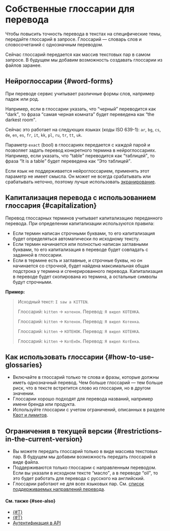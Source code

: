 # Собственные глоссарии для перевода

Чтобы повысить точность перевода в текстах на специфические темы, передайте глоссарий в запросе. Глоссарий — словарь слов и словосочетаний с однозначным переводом.

Сейчас глоссарий передается как массив текстовых пар в самом запросе. В будущем мы добавим возможность создавать глоссарии из файлов заранее.

## Нейроглоссарии {#word-forms}

При переводе сервис учитывает различные формы слов, например падеж или род.

Например, если в глоссарии указать, что <q>черный</q> переводится как <q>dark</q>, то фраза <q>самая черная комната</q> будет переведена как <q>the darkest room</q>.

Сейчас это работает на следующих языках (коды ISO 639-1): `ar`, `bg`, `cs`, `de`, `en`, `es`, `fr`, `it`, `kk`, `pl`, `ru`, `tr`, `tt`, `uk`.

Параметр `exact` (bool) в глоссариях передается с каждой парой и позволяет задать перевод конкретного термина в нейроглоссариях. Например, если указать, что <q>table</q> переводится как <q>таблицей</q>, то фраза <q>It is a table</q> будет переведена как <q>Это таблицей</q>.

Если язык не поддерживается нейроглоссарием, применять этот параметр не имеет смысла. Он может не всегда срабатывать или срабатывать неточно, поэтому лучше использовать [экранирование](../operations/better-quality.md#screen).

## Капитализация перевода с использованием глоссария {#capitalization}

Перевод глоссарных терминов учитывает капитализацию переданного перевода. При определении капитализации используются правила:

* Если термин написан строчными буквами, то его капитализация будет определяться автоматически по исходному тексту.
* Если термин начинается или полностью написан заглавными буквами, то его капитализация в переводе будет совпадать с заданной в глоссарии.
* Если в термине есть и заглавные, и строчные буквы, но он начинается со строчной, будет найдена максимальная общая подстрока у термина и сгенерированного перевода. Капитализация в переводе будет скопирована из термина, а остальные символы будут строчными.

**Пример:**

> Исходный текст: `I saw a KITTEN`.
> 
> Глоссарий: `kitten` → `котенок`.
> Перевод: `Я видел КОТЕНКА`.
> 
> Глоссарий: `kitten` → `Котенок`.
> Перевод: `Я видел Котенка`.
> 
> Глоссарий: `kitten` → `КОТЕНОК`.
> Перевод: `Я видел КОТЕНКА`.
> 
> Глоссарий: `kitten` → `КотЕнОк`.
> Перевод: `Я видел КотЕнка`.

## Как использовать глоссарии {#how-to-use-glossaries}

* Включайте в глоссарий только те слова и фразы, которые должны иметь однозначный перевод. Чем больше глоссарий — тем больше риск, что в тексте встретится слово из глоссария, но в другом значении.
* Глоссарии хорошо подходят для перевода названий, например имени бренда или продукта.
* Используйте глоссарии с учетом ограничений, описанных в разделе [Квот и лимитов](../../translate/concepts/limits#translate-limits).

## Ограничения в текущей версии {#restrictions-in-the-current-version}

* Вы можете передать глоссарий только в виде массива текстовых пар. В будущем мы добавим возможность передать глоссарий в виде файла.
* Поддерживаются только глоссарии с направленным переводом. Если вы указали в исходном тексте <q>масло</q>, а в переводе <q>oil</q>, то это будет работать для перевода с русского на английский.
* Глоссарии работают не для всех языковых пар. См. [список поддерживаемых направлений перевода](glossary-supported-pairs.md).

#### См. также {#see-also}

* [{#T}](glossary-supported-pairs.md)
* [{#T}](../operations/better-quality.md#with-glossary)
* [Аутентификация в API](../api-ref/authentication.md)